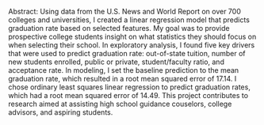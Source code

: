 Abstract: Using data from the U.S. News and World Report on over 700 colleges and universities, I created a linear regression model that predicts
graduation rate based on selected features. My goal was to provide prospective college students insight on what statistics they should focus on when selecting their school. In exploratory analysis, I found five key drivers that were used to predict graduation rate: out-of-state tuition, number of new students enrolled, public or private, student/faculty ratio, and acceptance rate. In modeling, I set the baseline prediction to the mean graduation rate, which resulted in a root mean squared error of 17.14. I chose ordinary least squares linear regression to predict graduation rates, which had a root mean squared error of 14.49. This project contributes to research aimed at assisting high school guidance couselors, college advisors, and aspiring students.